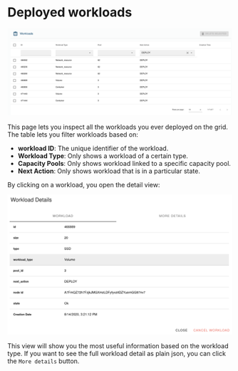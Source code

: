 # Deployed workloads

![deployed workloads](img/deployed_workload.png)

This page lets you inspect all the workloads you ever deployed on the grid. 
The table lets you filter workloads based on:

* **workload ID**: The unique identifier of the workload.
* **Workload Type**: Only shows a workload of a certain type.
* **Capacity Pools**: Only shows workload linked to a specific capacity pool.
* **Next Action**: Only shows workload that is in a particular state.

By clicking on a workload, you open the detail view:

![deployed workloads](img/deployed_workload_detail.png)

This view will show you the most useful information based on the workload type. If you want to see the full workload detail as plain json, you can click the `More details` button.
